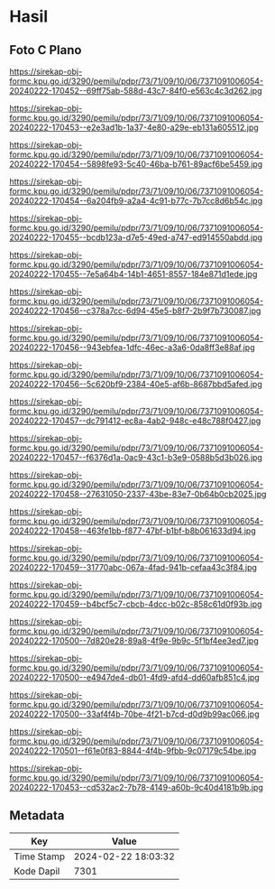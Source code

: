 # Hasil

## Foto C Plano

https://sirekap-obj-formc.kpu.go.id/3290/pemilu/pdpr/73/71/09/10/06/7371091006054-20240222-170452--69ff75ab-588d-43c7-84f0-e563c4c3d262.jpg

https://sirekap-obj-formc.kpu.go.id/3290/pemilu/pdpr/73/71/09/10/06/7371091006054-20240222-170453--e2e3ad1b-1a37-4e80-a29e-eb131a605512.jpg

https://sirekap-obj-formc.kpu.go.id/3290/pemilu/pdpr/73/71/09/10/06/7371091006054-20240222-170454--5898fe93-5c40-46ba-b761-89acf6be5459.jpg

https://sirekap-obj-formc.kpu.go.id/3290/pemilu/pdpr/73/71/09/10/06/7371091006054-20240222-170454--6a204fb9-a2a4-4c91-b77c-7b7cc8d6b54c.jpg

https://sirekap-obj-formc.kpu.go.id/3290/pemilu/pdpr/73/71/09/10/06/7371091006054-20240222-170455--bcdb123a-d7e5-49ed-a747-ed914550abdd.jpg

https://sirekap-obj-formc.kpu.go.id/3290/pemilu/pdpr/73/71/09/10/06/7371091006054-20240222-170455--7e5a64b4-14b1-4651-8557-184e871d1ede.jpg

https://sirekap-obj-formc.kpu.go.id/3290/pemilu/pdpr/73/71/09/10/06/7371091006054-20240222-170456--c378a7cc-6d94-45e5-b8f7-2b9f7b730087.jpg

https://sirekap-obj-formc.kpu.go.id/3290/pemilu/pdpr/73/71/09/10/06/7371091006054-20240222-170456--943ebfea-1dfc-46ec-a3a6-0da8ff3e88af.jpg

https://sirekap-obj-formc.kpu.go.id/3290/pemilu/pdpr/73/71/09/10/06/7371091006054-20240222-170456--5c620bf9-2384-40e5-af6b-8687bbd5afed.jpg

https://sirekap-obj-formc.kpu.go.id/3290/pemilu/pdpr/73/71/09/10/06/7371091006054-20240222-170457--dc791412-ec8a-4ab2-948c-e48c788f0427.jpg

https://sirekap-obj-formc.kpu.go.id/3290/pemilu/pdpr/73/71/09/10/06/7371091006054-20240222-170457--f6376d1a-0ac9-43c1-b3e9-0588b5d3b026.jpg

https://sirekap-obj-formc.kpu.go.id/3290/pemilu/pdpr/73/71/09/10/06/7371091006054-20240222-170458--27631050-2337-43be-83e7-0b64b0cb2025.jpg

https://sirekap-obj-formc.kpu.go.id/3290/pemilu/pdpr/73/71/09/10/06/7371091006054-20240222-170458--463fe1bb-f877-47bf-b1bf-b8b061633d94.jpg

https://sirekap-obj-formc.kpu.go.id/3290/pemilu/pdpr/73/71/09/10/06/7371091006054-20240222-170459--31770abc-067a-4fad-941b-cefaa43c3f84.jpg

https://sirekap-obj-formc.kpu.go.id/3290/pemilu/pdpr/73/71/09/10/06/7371091006054-20240222-170459--b4bcf5c7-cbcb-4dcc-b02c-858c61d0f93b.jpg

https://sirekap-obj-formc.kpu.go.id/3290/pemilu/pdpr/73/71/09/10/06/7371091006054-20240222-170500--7d820e28-89a8-4f9e-9b9c-5f1bf4ee3ed7.jpg

https://sirekap-obj-formc.kpu.go.id/3290/pemilu/pdpr/73/71/09/10/06/7371091006054-20240222-170500--e4947de4-db01-4fd9-afd4-dd60afb851c4.jpg

https://sirekap-obj-formc.kpu.go.id/3290/pemilu/pdpr/73/71/09/10/06/7371091006054-20240222-170500--33af4f4b-70be-4f21-b7cd-d0d9b99ac066.jpg

https://sirekap-obj-formc.kpu.go.id/3290/pemilu/pdpr/73/71/09/10/06/7371091006054-20240222-170501--f61e0f83-8844-4f4b-9fbb-9c07179c54be.jpg

https://sirekap-obj-formc.kpu.go.id/3290/pemilu/pdpr/73/71/09/10/06/7371091006054-20240222-170453--cd532ac2-7b78-4149-a60b-9c40d4181b9b.jpg


## Metadata

| Key        | Value               |
| ---------- | ------------------- |
| Time Stamp | 2024-02-22 18:03:32 |
| Kode Dapil | 7301                |



